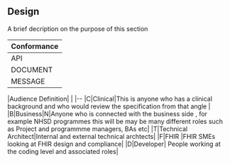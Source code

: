 ## Design

A brief decription on the purpose of this section 

|Conformance|
|--
|API|M|
|DOCUMENT|M|
|MESSAGE|M|

|Audience Definition| |
|--
|C|Clinical|This is anyone who has a clinical background and who would review the specification from that angle |
|B|Business|N|Anyone who is connected with the business side , for example NHSD programmes this will be may be many different roles such as Project and programmme managers, BAs etc|
|T|Technical Architect|Internal and external technical archtects|
|F|FHIR |FHIR SMEs looking at FHIR design and compliance| 
|D|Developer| People working at the coding level and associated roles|

